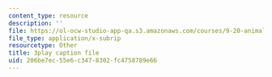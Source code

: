 ```yaml
---
content_type: resource
description: ''
file: https://ol-ocw-studio-app-qa.s3.amazonaws.com/courses/9-20-animal-behavior-fall-2013/206be7ec55e6c3478302fc4758789e66_472241.srt
file_type: application/x-subrip
resourcetype: Other
title: 3play caption file
uid: 206be7ec-55e6-c347-8302-fc4758789e66
---
```

